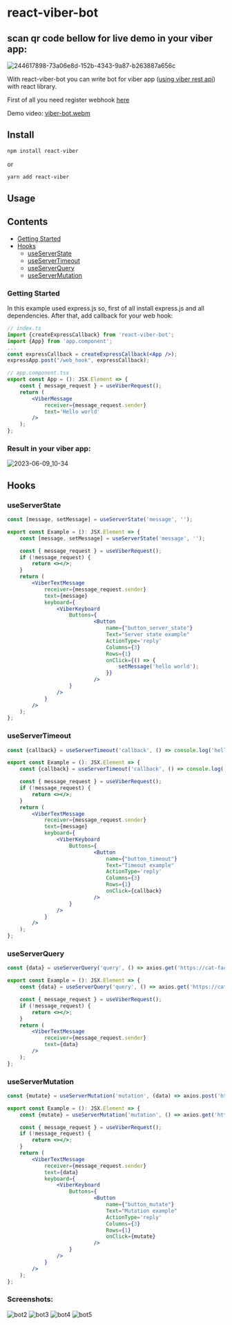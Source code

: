 # react-viber-bot

## scan qr code bellow for live demo in your viber app:

![244617898-73a06e8d-152b-4343-9a87-b263887a656c](https://github.com/mgerasika/react-viber-bot/assets/10614750/0657e3cb-30ad-40c3-aa88-0b285e260482)

With react-viber-bot you can write bot for viber app ([using viber rest api](https://developers.viber.com/docs/api/rest-bot-api/#get-started)) with react library.

First of all you need register webhook [here](https://developers.viber.com/docs/api/rest-bot-api/#setting-a-webhook)

Demo video:
[viber-bot.webm](https://github.com/mgerasika/react-viber-bot/assets/10614750/51f3c948-4913-463a-bb62-e66a78396ca8)


## Install

```sh
npm install react-viber
```
or 
```sh
yarn add react-viber
```

## Usage

## Contents

- [Getting Started](#getting-started)
- [Hooks](#hooks)
  - [useServerState](#useserverstate)
  - [useServerTimeout](#useservertimeout)
  - [useServerQuery](#useserverquery)
  - [useServerMutation](#useservermutation)


### Getting Started
In this example used express.js so, first of all install express.js and all dependencies.
After that, add callback for your web hook:

```jsx
// index.ts
import {createExpressCallback} from 'react-viber-bot';
import {App} from 'app.component';
...
const expressCallback = createExpressCallback(<App />);
expressApp.post("/web_hook", expressCallback);
```

```jsx
// app.component.tsx
export const App = (): JSX.Element => {
	const { message_request } = useViberRequest();
	return (
		<ViberMessage
			receiver={message_request.sender}
			text='Hello world'
		/>
	);
};
```

### Result in your viber app:

![2023-06-09_10-34](https://github.com/mgerasika/react-viber-bot/assets/10614750/701eb99e-95c6-44c6-a775-5661f17a16fb)

## Hooks

### useServerState

```jsx
const [message, setMessage] = useServerState('message', '');
```

```jsx
export const Example = (): JSX.Element => {
	const [message, setMessage] = useServerState('message', '');

	const { message_request } = useViberRequest();
	if (!message_request) {
		return <></>;
	}
	return (
		<ViberTextMessage
			receiver={message_request.sender}
			text={message}
			keyboard={
				<ViberKeyboard
					Buttons={
							<Button
								name={"button_server_state"}
								Text="Server state example"
								ActionType='reply'
								Columns={3}
								Rows={1}
								onClick={() => {
									setMessage('hello world');
								}}
							/>
					}
				/>
			}
		/>
	);
};

```

### useServerTimeout

```jsx
const {callback} = useServerTimeout('callback', () => console.log('hello world), 1000);
```

```jsx
export const Example = (): JSX.Element => {
	const {callback} = useServerTimeout('callback', () => console.log('hello world), 1000);

	const { message_request } = useViberRequest();
	if (!message_request) {
		return <></>;
	}
	return (
		<ViberTextMessage
			receiver={message_request.sender}
			text={message}
			keyboard={
				<ViberKeyboard
					Buttons={
							<Button
								name={"button_timeout"}
								Text="Timeout example"
								ActionType='reply'
								Columns={3}
								Rows={1}
								onClick={callback}
							/>
					}
				/>
			}
		/>
	);
};

```

### useServerQuery

```jsx
const {data} = useServerQuery('query', () => axios.get('https://cat-fact.herokuapp.com/facts/'));
```

```jsx
export const Example = (): JSX.Element => {
	const {data} = useServerQuery('query', () => axios.get('https://cat-fact.herokuapp.com/facts/'));

	const { message_request } = useViberRequest();
	if (!message_request) {
		return <></>;
	}
	return (
		<ViberTextMessage
			receiver={message_request.sender}
			text={data}
		/>
	);
};

```

### useServerMutation

```jsx
const {mutate} = useServerMutation('mutation', (data) => axios.post('https://cat-fact.herokuapp.com/facts/', data));
```

```jsx
export const Example = (): JSX.Element => {
	const {mutate} = useServerMutation('mutation', () => axios.get('https://cat-fact.herokuapp.com/facts/'));

	const { message_request } = useViberRequest();
	if (!message_request) {
		return <></>;
	}
	return (
		<ViberTextMessage
			receiver={message_request.sender}
			text={data}
			keyboard={
				<ViberKeyboard
					Buttons={
							<Button
								name={"button_mutate"}
								Text="Mutation example"
								ActionType='reply'
								Columns={3}
								Rows={1}
								onClick={mutate}
							/>
					}
				/>
			}
		/>
	);
};

```

### Screenshots:

![bot2](https://github.com/mgerasika/react-viber-bot/assets/10614750/50e888af-8c37-4461-a3d8-40fa4be08751)
![bot3](https://github.com/mgerasika/react-viber-bot/assets/10614750/01104f89-f94c-4094-884a-a26979a11b97)
![bot4](https://github.com/mgerasika/react-viber-bot/assets/10614750/024a50c2-bc7d-4f59-8477-16a7f6f3b076)
![bot5](https://github.com/mgerasika/react-viber-bot/assets/10614750/f5c98f8c-3f97-4f1e-9cf5-f69d441f3e0d)
